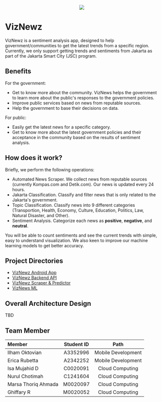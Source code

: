 <p align="center">
  <img src="res/logo.png" />
</p>

# VizNewz
VizNewz is a sentiment analysis app, designed to help government/communities to get the latest trends from a specific region. Currently, we only support getting trends and sentiments from Jakarta as part of the Jakarta Smart City (JSC) program.

## Benefits
For the government:
- Get to know more about the community. VizNews helps the government to learn more about the public's responses to the government policies.
- Improve public services based on news from reputable sources.
- Help the government to base their decisions on data.

For public:
- Easily get the latest news for a specific category.
- Get to know more about the latest government policies and their acceptance in the community based on the results of sentiment analysis.

## How does it work?
Briefly, we perform the following operations:
- Automated News Scraper. We collect news from reputable sources (currently Kompas.com and Detik.com). Our news is updated every 24 hours.
- Jakarta Classification. Classify and filter news that is only related to the Jakarta's government.
- Topic Classification. Classify news into 9 different categories (Transportion, Health, Economy, Culture, Education, Politics, Law, Natural Disaster, and Other).
- Sentiment Analysis. Categorize each news as **positive**, **negative**, and **neutral**. 

You will be able to count sentiments and see the current trends with simple, easy to understand visualization. We also keen to improve our machine learning models to get better accuracy.


## Project Directories
- [VizNewz Android App]()
- [VizNewz Backend API](https://github.com/imdar1/news-api)
- [VizNewz Scraper & Predictor](https://github.com/marsathoriq/Scraper-Berita)
- [VizNews ML](https://github.com/marsathoriq/Klasifikasi-Berita)

## Overall Architecture Design
TBD

## Team Member
|         Member         | Student ID |         Path         | 
| :--------------------  | :--------: | :------------------: |
|  Ilham Oktovian        |  A3352996  |  Mobile Development  |
|  Erica Rubetta         |  A2342252  |  Mobile Development  |
|  Isa Mujahid D         |  C0020091  |  Cloud Computing     |
|  Nurul Chotimah        |  C1241604  |  Cloud Computing     |
|  Marsa Thoriq Ahmada   |  M0020097  |  Cloud Computing     |
|  Ghiffary R            |  M0020052  |  Cloud Computing     |
